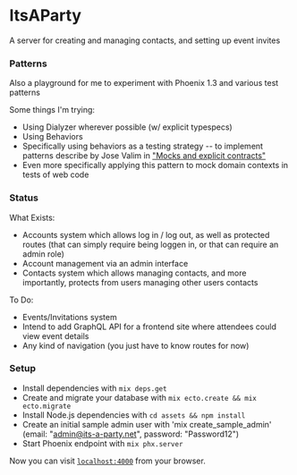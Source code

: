 # ItsAParty

A server for creating and managing contacts, and setting up event invites

### Patterns

Also a playground for me to experiment with Phoenix 1.3 and various test patterns

Some things I'm trying:

* Using Dialyzer wherever possible (w/ explicit typespecs)
* Using Behaviors
* Specifically using behaviors as a testing strategy -- to implement patterns describe by Jose Valim in ["Mocks and explicit contracts"](http://blog.plataformatec.com.br/2015/10/mocks-and-explicit-contracts/)
* Even more specifically applying this pattern to mock domain contexts in tests of web code

### Status

What Exists:

* Accounts system which allows log in / log out, as well as protected routes (that can simply require being loggen in, or that can require an admin role)
* Account management via an admin interface
* Contacts system which allows managing contacts, and more importantly, protects from users managing other users contacts

To Do:

* Events/Invitations system
* Intend to add GraphQL API for a frontend site where attendees could view event details
* Any kind of navigation (you just have to know routes for now)

### Setup

* Install dependencies with `mix deps.get`
* Create and migrate your database with `mix ecto.create && mix ecto.migrate`
* Install Node.js dependencies with `cd assets && npm install`
* Create an initial sample admin user with 'mix create_sample_admin' (email: "admin@its-a-party.net", password: "Password12")
* Start Phoenix endpoint with `mix phx.server`

Now you can visit [`localhost:4000`](http://localhost:4000) from your browser.
